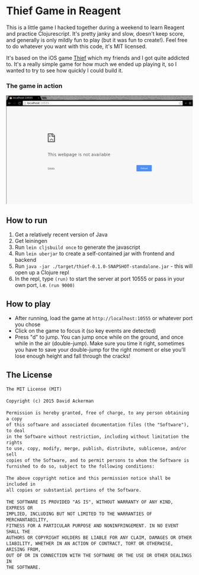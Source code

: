 # Thief Game in Reagent

This is a little game I hacked together during a weekend to learn Reagent and
practice Clojurescript.  It's pretty janky and slow, doesn't keep score, and
generally is only mildly fun to play (but it was fun to create!).  Feel free
to do whatever you want with this code, it's MIT licensed.

It's based on the iOS game [Thief](https://itunes.apple.com/us/app/amazing-thief/id914079393?mt=8)
which my friends and I got quite addicted to.  It's a really simple game for
how much we ended up playing it, so I wanted to try to see how quickly I could
build it.

### The game in action
![The game in action](reagent-thief.gif)

## How to run

1. Get a relatively recent version of Java
1. Get leiningen
1. Run `lein cljsbuild once` to generate the javascript
1. Run `lein uberjar` to create a self-contained jar with frontend and backend
1. Run `java -jar ./target/thief-0.1.0-SNAPSHOT-standalone.jar` - this will open up a Clojure repl
1. In the repl, type `(run)` to start the server at port 10555 or pass in your own port, i.e. `(run 9000)`

## How to play

* After running, load the game at `http://localhost:10555` or whatever port you chose
* Click on the game to focus it (so key events are detected)
* Press "d" to jump. You can jump once while on the ground, and once while in the air (double-jump).
Make sure you time it right, sometimes you have to save your double-jump for the right moment or
else you'll lose enough height and fall through the cracks!


## The License
    The MIT License (MIT)

    Copyright (c) 2015 David Ackerman

    Permission is hereby granted, free of charge, to any person obtaining a copy
    of this software and associated documentation files (the "Software"), to deal
    in the Software without restriction, including without limitation the rights
    to use, copy, modify, merge, publish, distribute, sublicense, and/or sell
    copies of the Software, and to permit persons to whom the Software is
    furnished to do so, subject to the following conditions:

    The above copyright notice and this permission notice shall be included in
    all copies or substantial portions of the Software.

    THE SOFTWARE IS PROVIDED "AS IS", WITHOUT WARRANTY OF ANY KIND, EXPRESS OR
    IMPLIED, INCLUDING BUT NOT LIMITED TO THE WARRANTIES OF MERCHANTABILITY,
    FITNESS FOR A PARTICULAR PURPOSE AND NONINFRINGEMENT. IN NO EVENT SHALL THE
    AUTHORS OR COPYRIGHT HOLDERS BE LIABLE FOR ANY CLAIM, DAMAGES OR OTHER
    LIABILITY, WHETHER IN AN ACTION OF CONTRACT, TORT OR OTHERWISE, ARISING FROM,
    OUT OF OR IN CONNECTION WITH THE SOFTWARE OR THE USE OR OTHER DEALINGS IN
    THE SOFTWARE.

